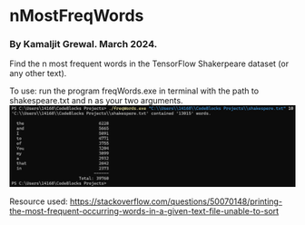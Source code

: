 # nMostFreqWords
### By Kamaljit Grewal. March 2024.

Find the n most frequent words in the TensorFlow Shakerpeare dataset (or any other text).

To use: run the program freqWords.exe in terminal with the path to shakespeare.txt and n as your two arguments.
![alt text](https://github.com/Kamal2079/nMostFreqWords/blob/main/shakespere%20pic%20n%3D10.png)


Resource used: https://stackoverflow.com/questions/50070148/printing-the-most-frequent-occurring-words-in-a-given-text-file-unable-to-sort
